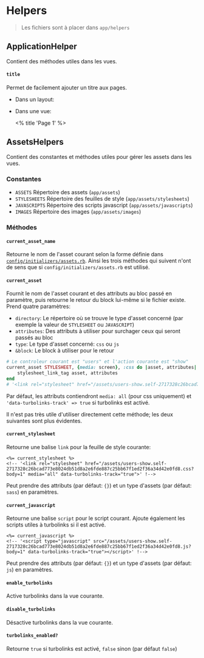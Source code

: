 # Helpers

> Les fichiers sont à placer dans `app/helpers`

## ApplicationHelper

Contient des méthodes utiles dans les vues.

#### `title`

Permet de facilement ajouter un titre aux pages.

- Dans un layout:

	<title>Nom du site<%= ' - ' + yield(:title) if content_for?(:title) %></title>

- Dans une vue:

	<% title 'Page 1' %>

## AssetsHelpers

Contient des constantes et méthodes utiles pour gérer les assets dans les vues.

### Constantes
- `ASSETS` Répertoire des assets (`app/assets`)
- `STYLESHEETS` Répertoire des feuilles de style (`app/assets/stylesheets`)
- `JAVASCRIPTS` Répertoire des scripts javascript (`app/assets/javascripts`)
- `IMAGES` Répertoire des images (`app/assets/images`)

### Méthodes

#### `current_asset_name`
Retourne le nom de l'asset courant selon la forme définie dans [`config/initializers/assets.rb`](https://github.com/juliendargelos/Rails-snippets/tree/master/initializers).
Ainsi les trois méthodes qui suivent n'ont de sens que si `config/initializers/assets.rb` est utilisé.

#### `current_asset`
Fournit le nom de l'asset courant et des attributs au bloc passé en paramètre, puis retourne le retour du block lui-même si le fichier existe. Prend quatre paramètres:
- `directory`: Le répertoire où se trouve le type d'asset concerné (par exemple la valeur de `STYLESHEET` ou `JAVASCRIPT`)
- `attributes`: Des attributs à utiliser pour surchager ceux qui seront passés au bloc
- `type`: Le type d'asset concerné: `css` ou `js`
- `&block`: Le block à utiliser pour le retour

```ruby
# Le controleur courant est "users" et l'action courante est "show"
current_asset STYLESHEET, {media: screen}, :css do |asset, attributes|
	stylesheet_link_tag asset, attributes
end
# '<link rel="stylesheet" href="/assets/users-show.self-2717328c26bcad773e8024db51d8a2e6fde887c25bb67f1ed2f36a34d42e0fd8.css?body=1" media="screen" data-turbolinks-track="true">'
```
Par défaut, les attributs contiendront `media: all` (pour css uniquement) et `'data-turbolinks-track' => true` si turbolinks est activé.

Il n'est pas très utile d'utiliser directement cette méthode; les deux suivantes sont plus évidentes.

#### `current_stylesheet`
Retourne une balise `link` pour la feuille de style courante:

	<%= current_stylesheet %>
	<!-- '<link rel="stylesheet" href="/assets/users-show.self-2717328c26bcad773e8024db51d8a2e6fde887c25bb67f1ed2f36a34d42e0fd8.css?body=1" media="all" data-turbolinks-track="true">' !-->

Peut prendre des attributs (par défaut: `{}`) et un type d'assets (par défaut: `sass`) en paramètres.

#### `current_javascript`
Retourne une balise `script` pour le script courant. Ajoute également les scripts utiles à turbolinks si il est activé.

	<%= current_javascript %>
	<!-- '<script type="javascript" src="/assets/users-show.self-2717328c26bcad773e8024db51d8a2e6fde887c25bb67f1ed2f36a34d42e0fd8.js?body=1" data-turbolinks-track="true"></script>' !-->

Peut prendre des attributs (par défaut: `{}`) et un type d'assets (par défaut: `js`) en paramètres.

#### `enable_turbolinks`
Active turbolinks dans la vue courante.

#### `disable_turbolinks`
Désactive turbolinks dans la vue courante.

#### `turbolinks_enabled?`
Retourne `true` si turbolinks est activé, `false` sinon (par défaut `false`)
